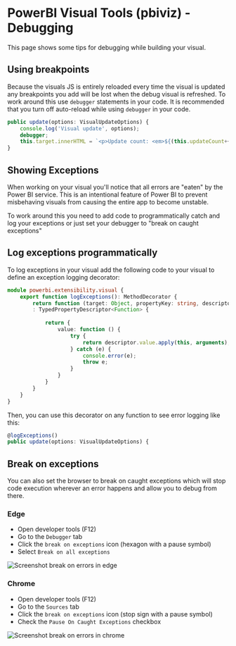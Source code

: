 # PowerBI Visual Tools (pbiviz) - Debugging

This page shows some tips for debugging while building your visual.

## Using breakpoints

Because the visuals JS is entirely reloaded every time the visual is updated any breakpoints you add will be lost when the debug visual is refreshed. To work around this use `debugger` statements in your code. It is recommended that you turn off auto-reload while using `debugger` in your code.

```typescript
public update(options: VisualUpdateOptions) {
    console.log('Visual update', options);
    debugger;
    this.target.innerHTML = `<p>Update count: <em>${(this.updateCount++)}</em></p>`;
}
```

## Showing Exceptions

When working on your visual you'll notice that all errors are "eaten" by the Power BI service. This is an intentional feature of Power BI to prevent misbehaving visuals from causing the entire app to become unstable.

To work around this you need to add code to programmatically catch and log your exceptions or just set your debugger to "break on caught exceptions"

## Log exceptions programmatically

To log exceptions in your visual add the following code to your visual to define an exception logging decorator:

```typescript
module powerbi.extensibility.visual {
    export function logExceptions(): MethodDecorator {
        return function (target: Object, propertyKey: string, descriptor: TypedPropertyDescriptor<Function>)
        : TypedPropertyDescriptor<Function> {
            
            return {
                value: function () {
                    try {
                        return descriptor.value.apply(this, arguments);
                    } catch (e) {
                        console.error(e);
                        throw e;
                    }
                }
            }
        }
    }
}
```

Then, you can use this decorator on any function to see error logging like this:

```typescript
@logExceptions()
public update(options: VisualUpdateOptions) {
```

## Break on exceptions

You can also set the browser to break on caught exceptions which will stop code execution wherever an error happens and allow you to debug from there.

### Edge

* Open developer tools (F12)
* Go to the `Debugger` tab
* Click the `break on exceptions` icon (hexagon with a pause symbol)
* Select `Break on all exceptions`

![Screenshot break on errors in edge](images/breakOnErrors_edge.png)

### Chrome

* Open developer tools (F12)
* Go to the `Sources` tab
* Click the `break on exceptions` icon (stop sign with a pause symbol)
* Check the `Pause On Caught Exceptions` checkbox

![Screenshot break on errors in chrome](images/breakOnErrors_chrome.png)
